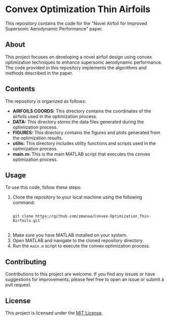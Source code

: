 # Convex Optimization Thin Airfoils

This repository contains the code for the "Novel Airfoil for Improved Supersonic Aerodynamic Performance" paper.

## About

This project focuses on developing a novel airfoil design using convex optimization techniques to enhance supersonic aerodynamic performance. The code provided in this repository implements the algorithms and methods described in the paper.

## Contents

The repository is organized as follows:

- **AIRFOILS COORDS:** This directory contains the coordinates of the airfoils used in the optimization process.
- **DATA:** This directory stores the data files generated during the optimization process.
- **FIGURES:** This directory contains the figures and plots generated from the optimization results.
- **utilis:** This directory includes utility functions and scripts used in the optimization process.
- **main.m:** This is the main MATLAB script that executes the convex optimization process.

## Usage

To use this code, follow these steps:

1. Clone the repository to your local machine using the following command:
   <pre>
   <code>
   git clone https://github.com/zmanaa/Convex-Optimization_Thin-Airfoils.git```
   </code>
   </pre>
2. Make sure you have MATLAB installed on your system.
3. Open MATLAB and navigate to the cloned repository directory.
4. Run the `main.m` script to execute the convex optimization process.

## Contributing

Contributions to this project are welcome. If you find any issues or have suggestions for improvements, please feel free to open an issue or submit a pull request.

## License

This project is licensed under the [MIT License](LICENSE).

